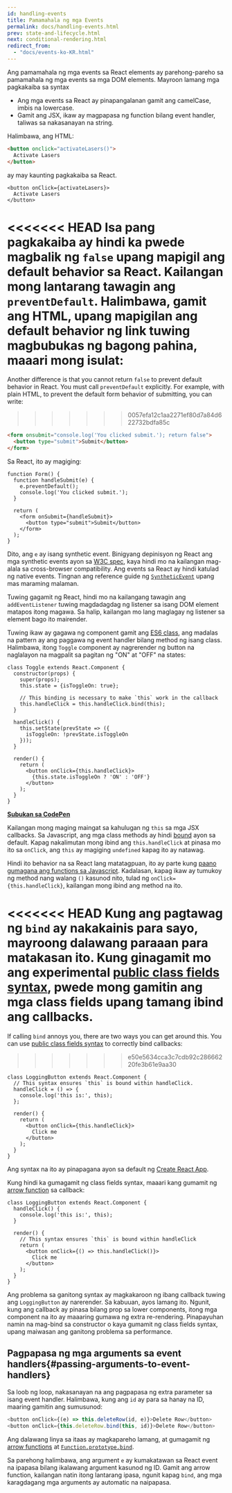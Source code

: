 ```yaml
---
id: handling-events
title: Pamamahala ng mga Events
permalink: docs/handling-events.html
prev: state-and-lifecycle.html
next: conditional-rendering.html
redirect_from:
  - "docs/events-ko-KR.html"
---
```


Ang pamamahala ng mga events sa React elements ay parehong-pareho sa pamamahala ng mga events sa mga DOM elements. Mayroon lamang mga pagkakaiba sa syntax

* Ang mga events sa React ay pinapangalanan gamit ang camelCase, imbis na lowercase.
* Gamit ang JSX, ikaw ay magpapasa ng function bilang event handler, taliwas sa nakasanayan na string.

Halimbawa, ang HTML:

```html
<button onclick="activateLasers()">
  Activate Lasers
</button>
```

ay may kaunting pagkakaiba sa React.

```js{1}
<button onClick={activateLasers}>
  Activate Lasers
</button>
```
<<<<<<< HEAD
Isa pang pagkakaiba ay hindi ka pwede magbalik ng `false` upang mapigil ang default behavior sa React. Kailangan mong lantarang tawagin ang `preventDefault`. Halimbawa, gamit ang HTML, upang mapigilan ang default behavior ng link tuwing magbubukas ng bagong pahina, maaari mong isulat:
=======

Another difference is that you cannot return `false` to prevent default behavior in React. You must call `preventDefault` explicitly. For example, with plain HTML, to prevent the default form behavior of submitting, you can write:
>>>>>>> 0057efa12c1aa2271ef80d7a84d622732bdfa85c

```html
<form onsubmit="console.log('You clicked submit.'); return false">
  <button type="submit">Submit</button>
</form>
```

Sa React, ito ay magiging:

```js{3}
function Form() {
  function handleSubmit(e) {
    e.preventDefault();
    console.log('You clicked submit.');
  }

  return (
    <form onSubmit={handleSubmit}>
      <button type="submit">Submit</button>
    </form>
  );
}
```

Dito, ang `e` ay isang synthetic event. Binigyang depinisyon ng React ang mga synthetic events ayon sa [W3C spec](https://www.w3.org/TR/DOM-Level-3-Events/), kaya hindi mo na kailangan mag-alala sa cross-browser compatibility. Ang events sa React ay hindi katulad ng native events. Tingnan ang reference guide ng [`SyntheticEvent`](/docs/events.html) upang mas maraming malaman.

Tuwing gagamit ng React, hindi mo na kailangang tawagin ang `addEventListener` tuwing magdadagdag ng listener sa isang DOM element matapos itong magawa. Sa halip, kailangan mo lang maglagay ng listener sa element bago ito mairender.

Tuwing ikaw ay gagawa ng component gamit ang [ES6 class](https://developer.mozilla.org/en/docs/Web/JavaScript/Reference/Classes), ang madalas na pattern ay ang paggawa ng event handler bilang method ng isang class. Halimbawa, itong `Toggle` component ay nagrerender ng button na naglalayon na magpalit sa pagitan ng "ON" at "OFF" na states:



```js{6,7,10-14,18}
class Toggle extends React.Component {
  constructor(props) {
    super(props);
    this.state = {isToggleOn: true};

    // This binding is necessary to make `this` work in the callback
    this.handleClick = this.handleClick.bind(this);
  }

  handleClick() {
    this.setState(prevState => ({
      isToggleOn: !prevState.isToggleOn
    }));
  }

  render() {
    return (
      <button onClick={this.handleClick}>
        {this.state.isToggleOn ? 'ON' : 'OFF'}
      </button>
    );
  }
}
```

[**Subukan sa CodePen**](https://codepen.io/gaearon/pen/xEmzGg?editors=0010)

Kailangan mong maging maingat sa kahulugan ng `this` sa mga JSX callbacks. Sa Javascript, ang mga class methods ay hindi [bound](https://developer.mozilla.org/en/docs/Web/JavaScript/Reference/Global_objects/Function/bind) ayon sa default. Kapag nakalimutan mong ibind ang `this.handleClick` at pinasa mo ito sa `onClick`, ang `this` ay magiging `undefined` kapag ito ay natawag.

Hindi ito behavior na sa React lang matatagpuan, ito ay parte kung [paano gumagana ang functions sa Javascript](https://www.smashingmagazine.com/2014/01/understanding-javascript-function-prototype-bind/). Kadalasan, kapag ikaw ay tumukoy ng method nang walang `()` kasunod nito, tulad ng `onClick={this.handleClick}`, kailangan mong ibind ang method na ito.

<<<<<<< HEAD
Kung ang pagtawag ng `bind` ay nakakainis para sayo, mayroong dalawang paraaan para matakasan ito. Kung ginagamit mo ang experimental [public class fields syntax](https://babeljs.io/docs/plugins/transform-class-properties/), pwede mong gamitin ang mga class fields upang tamang ibind ang callbacks.
=======
If calling `bind` annoys you, there are two ways you can get around this. You can use [public class fields syntax](https://developer.mozilla.org/en-US/docs/Web/JavaScript/Reference/Classes/Public_class_fields#public_instance_fields) to correctly bind callbacks:
>>>>>>> e50e5634cca3c7cdb92c28666220fe3b61e9aa30

```js{2-6}
class LoggingButton extends React.Component {
  // This syntax ensures `this` is bound within handleClick.
  handleClick = () => {
    console.log('this is:', this);
  };

  render() {
    return (
      <button onClick={this.handleClick}>
        Click me
      </button>
    );
  }
}
```

Ang syntax na ito ay pinapagana ayon sa default ng [Create React App](https://github.com/facebookincubator/create-react-app).

Kung hindi ka gumagamit ng class fields syntax, maaari kang gumamit ng [arrow function](https://developer.mozilla.org/en/docs/Web/JavaScript/Reference/Functions/Arrow_functions) sa callback:

```js{7-9}
class LoggingButton extends React.Component {
  handleClick() {
    console.log('this is:', this);
  }

  render() {
    // This syntax ensures `this` is bound within handleClick
    return (
      <button onClick={() => this.handleClick()}>
        Click me
      </button>
    );
  }
}
```

Ang problema sa ganitong syntax ay magkakaroon ng ibang callback tuwing ang `LoggingButton` ay narerender.  Sa kabuuan, ayos lamang ito. Ngunit, kung ang callback ay pinasa bilang prop sa lower components, itong mga component na ito ay maaaring gumawa ng extra re-rendering. Pinapayuhan namin na mag-bind sa constructor o kaya gumamit ng class fields syntax, upang maiwasan ang ganitong problema sa performance.

## Pagpapasa ng mga arguments sa event handlers{#passing-arguments-to-event-handlers}

Sa loob ng loop, nakasanayan na ang pagpapasa ng extra parameter sa isang event handler. Halimbawa, kung ang `id` ay para sa hanay na ID, maaring gamitin ang sumusunod:

```js
<button onClick={(e) => this.deleteRow(id, e)}>Delete Row</button>
<button onClick={this.deleteRow.bind(this, id)}>Delete Row</button>
```

Ang dalawang linya sa itaas ay magkapareho lamang, at gumagamit ng [arrow functions](https://developer.mozilla.org/en-US/docs/Web/JavaScript/Reference/Functions/Arrow_functions) at [`Function.prototype.bind`](https://developer.mozilla.org/en-US/docs/Web/JavaScript/Reference/Global_objects/Function/bind).

Sa parehong halimbawa, ang argument `e` ay kumakatawan sa React event na ipapasa bilang ikalawang argument kasunod ng ID. Gamit ang arrow function, kailangan natin itong lantarang ipasa, ngunit kapag `bind`, ang mga karagdagang mga arguments ay automatic na naipapasa.
 